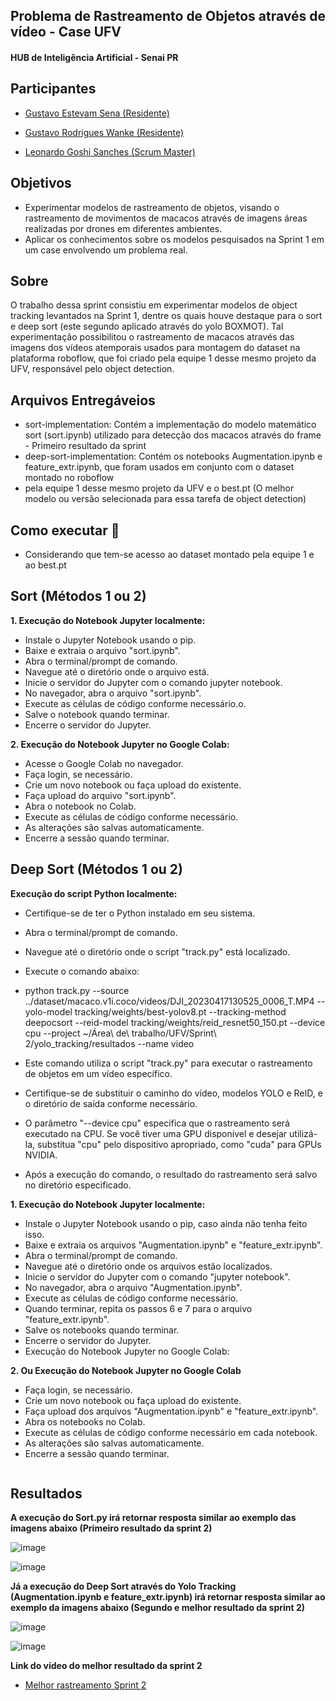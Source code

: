 ## Problema de Rastreamento de Objetos através de vídeo - Case UFV

#### HUB de Inteligência Artificial - Senai PR

## Participantes
-  [Gustavo Estevam Sena (Residente)](https://github.com/Gultes)
-  [Gustavo Rodrigues Wanke (Residente)](https://github.com/GWanke)

-  [Leonardo Goshi Sanches (Scrum Master)](https://github.com/LeleoSanches)

## Objetivos
- Experimentar modelos de rastreamento de objetos, visando o rastreamento de movimentos de macacos através de imagens áreas realizadas por drones em diferentes ambientes.
- Aplicar os conhecimentos sobre os modelos pesquisados na Sprint 1 em um case envolvendo um problema real.

## Sobre
O trabalho dessa sprint consistiu em experimentar modelos de object tracking levantados na Sprint 1, dentre os quais houve destaque para o sort e deep sort (este segundo aplicado através do yolo BOXMOT). Tal experimentação possibilitou o rastreamento de macacos através das imagens dos vídeos atemporais usados para montagem do dataset na plataforma roboflow, que foi criado pela equipe 1 desse mesmo projeto da UFV, responsável pelo object detection. 

## Arquivos Entregáveios

- sort-implementation: Contém a implementação do modelo matemático sort (sort.ipynb) utilizado para detecção dos macacos através do frame - Primeiro resultado da sprint
- deep-sort-implementation: Contém os notebooks Augmentation.ipynb e feature_extr.ipynb, que foram usados em conjunto com o dataset montado no roboflow
- pela equipe 1 desse mesmo projeto da UFV e o best.pt (O melhor modelo ou versão selecionada para essa tarefa de object detection)  

## Como executar 🏃‍

- Considerando que tem-se acesso ao dataset montado pela equipe 1 e ao best.pt

## Sort (Métodos 1 ou 2)

**1. Execução do Notebook Jupyter localmente:**

- Instale o Jupyter Notebook usando o pip.
- Baixe e extraia o arquivo "sort.ipynb".
- Abra o terminal/prompt de comando.
- Navegue até o diretório onde o arquivo está.
- Inicie o servidor do Jupyter com o comando jupyter notebook.
- No navegador, abra o arquivo "sort.ipynb".
- Execute as células de código conforme necessário.o.
- Salve o notebook quando terminar.
- Encerre o servidor do Jupyter.

**2. Execução do Notebook Jupyter no Google Colab:**

- Acesse o Google Colab no navegador.
- Faça login, se necessário.
- Crie um novo notebook ou faça upload do existente.
- Faça upload do arquivo "sort.ipynb".
- Abra o notebook no Colab.
- Execute as células de código conforme necessário.
- As alterações são salvas automaticamente.
- Encerre a sessão quando terminar.

## Deep Sort (Métodos 1 ou 2)

**Execução do script Python localmente:**

- Certifique-se de ter o Python instalado em seu sistema.
- Abra o terminal/prompt de comando.
- Navegue até o diretório onde o script "track.py" está localizado.
- Execute o comando abaixo:

- python track.py --source ../dataset/macaco.v1i.coco/videos/DJI_20230417130525_0006_T.MP4 --yolo-model tracking/weights/best-yolov8.pt --tracking-method deepocsort --reid-model tracking/weights/reid_resnet50_150.pt --device cpu --project ~/Área\ de\ trabalho/UFV/Sprint\ 2/yolo_tracking/resultados --name video

- Este comando utiliza o script "track.py" para executar o rastreamento de objetos em um vídeo específico.
- Certifique-se de substituir o caminho do vídeo, modelos YOLO e ReID, e o diretório de saída conforme necessário.
- O parâmetro "--device cpu" especifica que o rastreamento será executado na CPU. Se você tiver uma GPU disponível e desejar utilizá-la, substitua "cpu" pelo dispositivo apropriado, como "cuda" para GPUs NVIDIA.
- Após a execução do comando, o resultado do rastreamento será salvo no diretório especificado.

**1. Execução do Notebook Jupyter localmente:**

- Instale o Jupyter Notebook usando o pip, caso ainda não tenha feito isso.
- Baixe e extraia os arquivos "Augmentation.ipynb" e "feature_extr.ipynb".
- Abra o terminal/prompt de comando.
- Navegue até o diretório onde os arquivos estão localizados.
- Inicie o servidor do Jupyter com o comando "jupyter notebook".
- No navegador, abra o arquivo "Augmentation.ipynb".
- Execute as células de código conforme necessário.
- Quando terminar, repita os passos 6 e 7 para o arquivo "feature_extr.ipynb".
- Salve os notebooks quando terminar.
- Encerre o servidor do Jupyter.
- Execução do Notebook Jupyter no Google Colab:

**2. Ou Execução do Notebook Jupyter no Google Colab**

- Faça login, se necessário.
- Crie um novo notebook ou faça upload do existente.
- Faça upload dos arquivos "Augmentation.ipynb" e "feature_extr.ipynb".
- Abra os notebooks no Colab.
- Execute as células de código conforme necessário em cada notebook.
- As alterações são salvas automaticamente.
- Encerre a sessão quando terminar.
````
````
## Resultados

**A execução do Sort.py irá retornar resposta similar ao exemplo das imagens abaixo (Primeiro resultado da sprint 2)**

![image](https://github.com/gultes2023/object-tracking-POC3-UFV/assets/131166618/21b8adb7-5f1a-40df-b75e-1e16f16fff61)

![image](https://github.com/gultes2023/object-tracking-POC3-UFV/assets/131166618/0296c668-efa0-46b5-ba1a-2338ad8d729d)

**Já a execução do Deep Sort através do Yolo Tracking (Augmentation.ipynb e feature_extr.ipynb) irá retornar resposta similar ao exemplo da imagens abaixo (Segundo e melhor resultado da sprint 2)**

![image](https://github.com/gultes2023/object-tracking-POC3-UFV/assets/131166618/bb6b49e3-53fa-4f60-b652-bbea2438e5f5)

![image](https://github.com/gultes2023/object-tracking-POC3-UFV/assets/131166618/37e26115-2853-4afc-889c-c148ca78d615)

**Link do vídeo do melhor resultado da sprint 2**

- [Melhor rastreamento Sprint 2](https://youtu.be/5pWeXXhkqoE)

````



